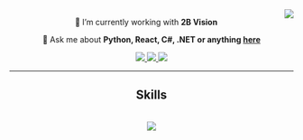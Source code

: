 <!-- Visitor Badge -->
<img align="right" src="https://visitor-badge.laobi.icu/badge?page_id=zararashraf.zararashraf" />

<!-- Profile Header -->

<!-- Introduction -->
<!-- Main Content -->
<div align="center">
 
 🔭 I’m currently working with **2B Vision**
 
 💬 Ask me about **Python, React, C#, .NET or anything [here](https://github.com/zararashraf/zararashraf/issues)**
 
 </div>

<!-- Contact Links with Enhanced Icons -->
<div align="center"> 
  <a href="mailto:zarar.ashraf@outlook.co">
    <img src="https://img.shields.io/badge/Email-333333?style=for-the-badge&logo=gmail&logoColor=red" />
  </a>
  <a href="https://linkedin.com/in/zararashraf" target="_blank">
    <img src="https://img.shields.io/badge/LinkedIn-333333?style=for-the-badge&logo=linkedin&logoColor=0077B5" target="_blank" />
  </a>
  <a href="https://github.com/zararashraf?tab=repositories" target="_blank">
     <img src="https://img.shields.io/badge/Portfolio-333333?style=for-the-badge&logo=github&logoColor=FF5722" target="_blank" />
  </a>
</div>

<!-- Divider -->
<hr/>

<!-- Skills with Enhanced Icons -->
<h2 align="center">Skills</h2>
<br/>
<div align="center">
    <img src="https://skillicons.dev/icons?i=cs,dotnet,react,python,django" />
</div>
